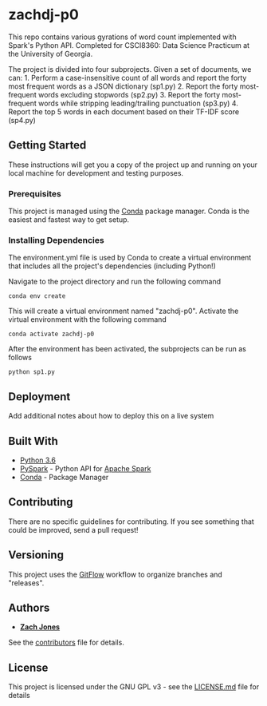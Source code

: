 # zachdj-p0

This repo contains various gyrations of word count implemented with Spark's Python API.
Completed for CSCI8360: Data Science Practicum at the University of Georgia.

The project is divided into four subprojects.  Given a set of documents, we can:
    1. Perform a case-insensitive count of all words and report the forty most frequent words as a JSON dictionary (sp1.py)
    2. Report the forty most-frequent words excluding stopwords (sp2.py)
    3. Report the forty most-frequent words while stripping leading/trailing punctuation (sp3.py)
    4. Report the top 5 words in each document based on their TF-IDF score (sp4.py)

## Getting Started

These instructions will get you a copy of the project up and running on your local machine for development and testing purposes.

### Prerequisites

This project is managed using the [Conda](https://conda.io/docs/) package manager.
Conda is the easiest and fastest way to get setup.

### Installing Dependencies

The environment.yml file is used by Conda to create a virtual environment that includes all the project's dependencies (including Python!)

Navigate to the project directory and run the following command

```
conda env create
```

This will create a virtual environment named "zachdj-p0".  Activate the virtual environment with the following command

```
conda activate zachdj-p0
```

After the environment has been activated, the subprojects can be run as follows

```
python sp1.py
```

## Deployment

Add additional notes about how to deploy this on a live system

## Built With

* [Python 3.6](https://www.python.org/)
* [PySpark](https://spark.apache.org/docs/0.9.0/python-programming-guide.html) - Python API for [Apache Spark](https://spark.apache.org/)
* [Conda](https://conda.io/docs/) - Package Manager

## Contributing

There are no specific guidelines for contributing.  If you see something that could be improved, send a pull request!

## Versioning

This project uses the [GitFlow](https://www.atlassian.com/git/tutorials/comparing-workflows/gitflow-workflow) workflow
to organize branches and "releases".

## Authors

* [**Zach Jones**](https://github.com/zachdj)

See the [contributors](CONTRIBUTORS.md) file for details.

## License

This project is licensed under the GNU GPL v3 - see the [LICENSE.md](LICENSE.md) file for details

